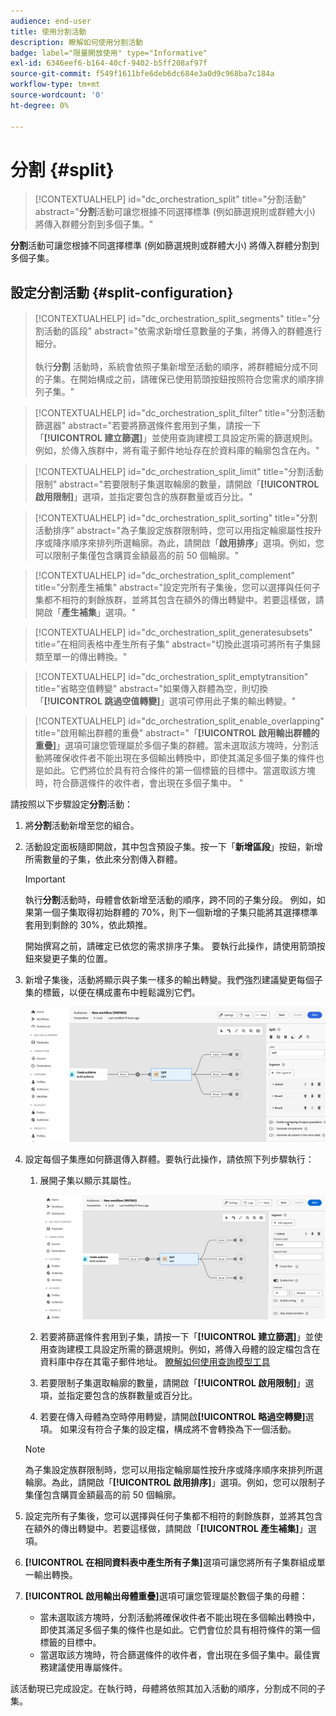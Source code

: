 ```yaml
---
audience: end-user
title: 使用分割活動
description: 瞭解如何使用分割活動
badge: label="限量開放使用" type="Informative"
exl-id: 6346eef6-b164-40cf-9402-b5ff208af97f
source-git-commit: f549f1611bfe6deb6dc684e3a0d9c968ba7c184a
workflow-type: tm+mt
source-wordcount: '0'
ht-degree: 0%

---
```


# 分割 {#split}

>[!CONTEXTUALHELP]
>id="dc_orchestration_split"
>title="分割活動"
>abstract="**分割**&#x200B;活動可讓您根據不同選擇標準 (例如篩選規則或群體大小) 將傳入群體分割到多個子集。"

**分割**&#x200B;活動可讓您根據不同選擇標準 (例如篩選規則或群體大小) 將傳入群體分割到多個子集。

## 設定分割活動 {#split-configuration}

>[!CONTEXTUALHELP]
>id="dc_orchestration_split_segments"
>title="分割活動的區段"
>abstract="依需求新增任意數量的子集，將傳入的群體進行細分。<br/></br>執行&#x200B;**分割** 活動時，系統會依照子集新增至活動的順序，將群體細分成不同的子集。在開始構成之前，請確保已使用箭頭按鈕按照符合您需求的順序排列子集。"

>[!CONTEXTUALHELP]
>id="dc_orchestration_split_filter"
>title="分割活動篩選器"
>abstract="若要將篩選條件套用到子集，請按一下「**[!UICONTROL 建立篩選]**」並使用查詢建模工具設定所需的篩選規則。例如，於傳入族群中，將有電子郵件地址存在於資料庫的輪廓包含在內。"

>[!CONTEXTUALHELP]
>id="dc_orchestration_split_limit"
>title="分割活動限制"
>abstract="若要限制子集選取輪廓的數量，請開啟「**[!UICONTROL 啟用限制]**」選項，並指定要包含的族群數量或百分比。"

>[!CONTEXTUALHELP]
>id="dc_orchestration_split_sorting"
>title="分割活動排序"
>abstract="為子集設定族群限制時，您可以用指定輪廓屬性按升序或降序順序來排列所選輪廓。為此，請開啟「**啟用排序**」選項。例如，您可以限制子集僅包含購買金額最高的前 50 個輪廓。"

>[!CONTEXTUALHELP]
>id="dc_orchestration_split_complement"
>title="分割產生補集"
>abstract="設定完所有子集後，您可以選擇與任何子集都不相符的剩餘族群，並將其包含在額外的傳出轉變中。若要這樣做，請開啟「**產生補集**」選項。"

>[!CONTEXTUALHELP]
>id="dc_orchestration_split_generatesubsets"
>title="在相同表格中產生所有子集"
>abstract="切換此選項可將所有子集歸類至單一的傳出轉換。"

>[!CONTEXTUALHELP]
>id="dc_orchestration_split_emptytransition"
>title="省略空值轉變"
>abstract="如果傳入群體為空，則切換「**[!UICONTROL 跳過空值轉變]**」選項可停用此子集的輸出轉變。"

>[!CONTEXTUALHELP]
>id="dc_orchestration_split_enable_overlapping"
>title="啟用輸出群體的重疊"
>abstract="「**[!UICONTROL 啟用輸出群體的重疊]**」選項可讓您管理屬於多個子集的群體。當未選取該方塊時，分割活動將確保收件者不能出現在多個輸出轉換中，即使其滿足多個子集的條件也是如此。它們將位於具有符合條件的第一個標籤的目標中。當選取該方塊時，符合篩選條件的收件者，會出現在多個子集中。 "

請按照以下步驟設定&#x200B;**分割**&#x200B;活動：

1. 將&#x200B;**分割**&#x200B;活動新增至您的組合。

1. 活動設定面板隨即開啟，其中包含預設子集。按一下「**新增區段**」按鈕，新增所需數量的子集，依此來分割傳入群體。

   >[!IMPORTANT]
   >
   >執行&#x200B;**分割**&#x200B;活動時，母體會依新增至活動的順序，跨不同的子集分段。 例如，如果第一個子集取得初始群體的 70%，則下一個新增的子集只能將其選擇標準套用到剩餘的 30%，依此類推。
   >
   >開始撰寫之前，請確定已依您的需求排序子集。 要執行此操作，請使用箭頭按鈕來變更子集的位置。

1. 新增子集後，活動將顯示與子集一樣多的輸出轉變。我們強烈建議變更每個子集的標籤，以便在構成畫布中輕鬆識別它們。

   ![](../assets/split.png)

1. 設定每個子集應如何篩選傳入群體。要執行此操作，請依照下列步驟執行：

   1. 展開子集以顯示其屬性。

      ![](../assets/split-subset.png)

   1. 若要將篩選條件套用到子集，請按一下「**[!UICONTROL 建立篩選]**」並使用查詢建模工具設定所需的篩選規則。例如，將傳入母體的設定檔包含在資料庫中存在其電子郵件地址。 [瞭解如何使用查詢模型工具](../../query/query-modeler-overview.md)

   1. 若要限制子集選取輪廓的數量，請開啟「**[!UICONTROL 啟用限制]**」選項，並指定要包含的族群數量或百分比。

   1. 若要在傳入母體為空時停用轉變，請開啟&#x200B;**[!UICONTROL 略過空轉變]**&#x200B;選項。 如果沒有符合子集的設定檔，構成將不會轉換為下一個活動。

   >[!NOTE]
   >
   >為子集設定族群限制時，您可以用指定輪廓屬性按升序或降序順序來排列所選輪廓。為此，請開啟「**[!UICONTROL 啟用排序]**」選項。例如，您可以限制子集僅包含購買金額最高的前 50 個輪廓。

1. 設定完所有子集後，您可以選擇與任何子集都不相符的剩餘族群，並將其包含在額外的傳出轉變中。若要這樣做，請開啟「**[!UICONTROL 產生補集]**」選項。

1. **[!UICONTROL 在相同資料表中產生所有子集]**&#x200B;選項可讓您將所有子集群組成單一輸出轉換。

1. **[!UICONTROL 啟用輸出母體重疊]**&#x200B;選項可讓您管理屬於數個子集的母體：

   * 當未選取該方塊時，分割活動將確保收件者不能出現在多個輸出轉換中，即使其滿足多個子集的條件也是如此。它們會位於具有相符條件的第一個標籤的目標中。
   * 當選取該方塊時，符合篩選條件的收件者，會出現在多個子集中。最佳實務建議使用專屬條件。

該活動現已完成設定。在執行時，母體將依照其加入活動的順序，分割成不同的子集。

<!--
## Example{#split-example}

In the following example, the **[!UICONTROL Split]** activity is used to segment an audience into distinct subsets based on the communication channel that we want to use :

* **Subset 1 "push"**: This subset comprises all profiles who have installed our mobile application.
* **Subset 2 "sms"**: Mobile phone users: For the remaining population that did not fall into Subset 1, subset 2 applies a filtering rule to select profiles with mobile phones in the database.
* **Complement transition**: This transition captures all the remaining profiles that did not match Subset 1 or Subset 2. Specifically, it includes profiles who neither installed the mobile application nor have a mobile phone, such as users who haven't installed the mobile app or lack a registered mobile number.

![](../assets/workflow-split-example.png)
-->
